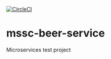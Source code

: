 [![CircleCI](https://circleci.com/gh/Pekinek/mssc-beer-service/tree/main.svg?style=shield)](https://circleci.com/gh/Pekinek/mssc-beer-service/tree/main)
# mssc-beer-service

Microservices test project
